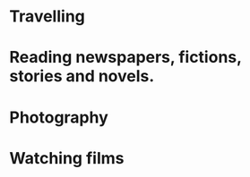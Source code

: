 # Travelling 
# Reading newspapers, fictions, stories and novels. 
# Photography 
# Watching films 


